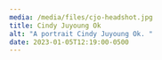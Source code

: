 ```yaml
---
media: /media/files/cjo-headshot.jpg
title: Cindy Juyoung Ok
alt: "A portrait Cindy Juyoung Ok. "
date: 2023-01-05T12:19:00-0500
---
```

